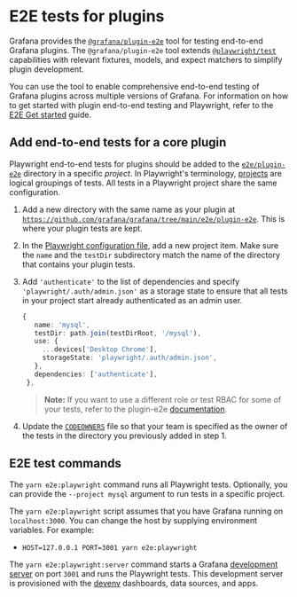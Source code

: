 # E2E tests for plugins

Grafana provides the [`@grafana/plugin-e2e`](https://www.npmjs.com/package/@grafana/plugin-e2e?activeTab=readme) tool for testing end-to-end Grafana plugins. The `@grafana/plugin-e2e` tool extends [`@playwright/test`](https://playwright.dev/) capabilities with relevant fixtures, models, and expect matchers to simplify plugin development. 

You can use the tool to enable comprehensive end-to-end testing of Grafana plugins across multiple versions of Grafana. For information on how to get started with plugin end-to-end testing and Playwright, refer to the [E2E Get started](https://grafana.com/developers/plugin-tools/e2e-test-a-plugin/get-started) guide.

## Add end-to-end tests for a core plugin

Playwright end-to-end tests for plugins should be added to the [`e2e/plugin-e2e`](https://github.com/grafana/grafana/tree/main/e2e/plugin-e2e) directory in a specific _project_. In Playwright's terminology, [projects](https://playwright.dev/docs/test-projects) are logical groupings of tests. All tests in a Playwright project share the same configuration.

1. Add a new directory with the same name as your plugin at [`https://github.com/grafana/grafana/tree/main/e2e/plugin-e2e`](https://github.com/grafana/grafana/tree/main/e2e/plugin-e2e). This is where your plugin tests are kept.

1. In the [Playwright configuration file](https://github.com/grafana/grafana/blob/main/playwright.config.ts), add a new project item. Make sure the `name` and the `testDir` subdirectory match the name of the directory that contains your plugin tests.

1. Add `'authenticate'` to the list of dependencies and specify `'playwright/.auth/admin.json'` as a storage state to ensure that all tests in your project start already authenticated as an admin user. 

   ```ts
   {
      name: 'mysql',
      testDir: path.join(testDirRoot, '/mysql'),
      use: {
        ...devices['Desktop Chrome'],
        storageState: 'playwright/.auth/admin.json',
      },
      dependencies: ['authenticate'],
    },
   ```

    > **Note:** If you want to use a different role or test RBAC for some of your tests, refer to the plugin-e2e [documentation](https://grafana.com/developers/plugin-tools/e2e-test-a-plugin/use-authentication).

1. Update the [`CODEOWNERS`](https://github.com/grafana/grafana/blob/main/.github/CODEOWNERS/#L315) file so that your team is specified as the owner of the tests in the directory you previously added in step 1.

## E2E test commands

The `yarn e2e:playwright` command runs all Playwright tests. Optionally, you can provide the `--project mysql` argument to run tests in a specific project.

The `yarn e2e:playwright` script assumes that you have Grafana running on `localhost:3000`. You can change the host by supplying environment variables. For example:

- `HOST=127.0.0.1 PORT=3001 yarn e2e:playwright`

The `yarn e2e:playwright:server` command  starts a Grafana [development server](https://github.com/grafana/grafana/blob/main/scripts/grafana-server/start-server) on port `3001` and runs the Playwright tests. This development server is provisioned with the [devenv](https://github.com/grafana/grafana/blob/main/contribute/developer-guide.md#add-data-sources) dashboards, data sources, and apps.
